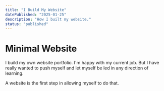 ```yaml
---
title: "I Build My Website"
datePublished: "2025-01-25"
description: "How I built my website."
status: "published"
---
```

# Minimal Website

I build my own website portfolio. I'm happy with my current job. But I have really wanted to push myself and let myself be led in any direction of learning. 

A website is the first step in allowing myself to do that.
